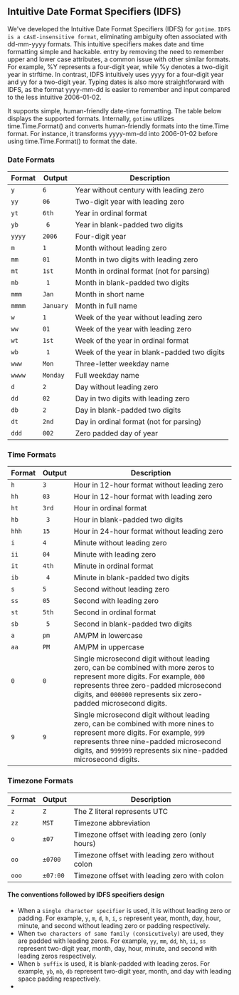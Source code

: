 
## Intuitive Date Format Specifiers (IDFS)

We've developed the Intuitive Date Format Specifiers (IDFS) for `gotime`. `IDFS is a cAsE-insensitive format`, eliminating ambiguity often associated with dd-mm-yyyy formats. This intuitive specifiers makes date and time formatting simple and hackable. entry by removing the need to remember upper and lower case attributes, a common issue with other similar formats. For example, %Y represents a four-digit year, while %y denotes a two-digit year in strftime. In contrast, IDFS intuitively uses yyyy for a four-digit year and yy for a two-digit year. Typing dates is also more straightforward with IDFS, as the format yyyy-mm-dd is easier to remember and input compared to the less intuitive 2006-01-02.

It supports simple, human-friendly date-time formatting. The table below displays the supported formats. Internally, `gotime` utilizes time.Time.Format() and converts human-friendly formats into the time.Time format. For instance, it transforms yyyy-mm-dd into 2006-01-02 before using time.Time.Format() to format the date.

### Date Formats

| Format | Output   | Description                                   |
| ------ | -------- | --------------------------------------------- |
| `y`    | `6`      | Year without century with leading zero        |
| `yy`   | `06`     | Two-digit year with leading zero              |
| `yt`   | `6th`    | Year in ordinal format                        |
| `yb`   | ` 6`     | Year in blank-padded two digits               |
| `yyyy` | `2006`   | Four-digit year                               |
| `m`    | `1`      | Month without leading zero                    |
| `mm`   | `01`     | Month in two digits with leading zero         |
| `mt`   | `1st`    | Month in ordinal format (not for parsing)     |
| `mb`   | ` 1`     | Month in blank-padded two digits              |
| `mmm`  | `Jan`    | Month in short name                           |
| `mmmm` | `January`| Month in full name                            |
| `w`    | `1`      | Week of the year without leading zero         |
| `ww`   | `01`     | Week of the year with leading zero            |
| `wt`   | `1st`    | Week of the year in ordinal format            |
| `wb`   | ` 1`     | Week of the year in blank-padded two digits   |
| `www`  | `Mon`    | Three-letter weekday name                     |
| `wwww` | `Monday` | Full weekday name                             |
| `d`    | `2`      | Day without leading zero                      |
| `dd`   | `02`     | Day in two digits with leading zero           |
| `db`   | `2`      | Day in blank-padded two digits                |
| `dt`   | `2nd`    | Day in ordinal format (not for parsing)       |
| `ddd`  | `002`    | Zero padded day of year                       |

### Time Formats

| Format | Output | Description                                      |
| ------ | ------ | ------------------------------------------------ |
| `h`    | `3`    | Hour in 12-hour format without leading zero      |
| `hh`   | `03`   | Hour in 12-hour format with leading zero         |
| `ht`   | `3rd`  | Hour in ordinal format                           |
| `hb`   | ` 3`   | Hour in blank-padded two digits                  |
| `hhh`  | `15`   | Hour in 24-hour format without leading zero      |
| `i`    | `4`    | Minute without leading zero                      |
| `ii`   | `04`   | Minute with leading zero                         |
| `it`   | `4th`  | Minute in ordinal format                         |
| `ib`   | ` 4`   | Minute in blank-padded two digits                |
| `s`    | `5`    | Second without leading zero                      |
| `ss`   | `05`   | Second with leading zero                         |
| `st`   | `5th`  | Second in ordinal format                         |
| `sb`   | ` 5`   | Second in blank-padded two digits                |
| `a`    | `pm`   | AM/PM in lowercase                               |
| `aa`   | `PM`   | AM/PM in uppercase                               |
| `0`    | `0`    | Single microsecond digit without leading zero, can be combined with more zeros to represent more digits. For example, `000` represents three zero-padded microsecond digits, and `000000` represents six zero-padded microsecond digits. |
| `9`    | `9`    | Single microsecond digit without leading zero, can be combined with more nines to represent more digits. For example, `999` represents three nine-padded microsecond digits, and `999999` represents six nine-padded microsecond digits. |

### Timezone Formats

| Format | Output  | Description                                        |
| ------ | ------- | -------------------------------------------------- |
| `z`    | `Z`     | The Z literal represents UTC                       |
| `zz`   | `MST`   | Timezone abbreviation                              |
| `o`    | `±07`   | Timezone offset with leading zero (only hours)     |
| `oo`   | `±0700` | Timezone offset with leading zero without colon    |
| `ooo`  | `±07:00`| Timezone offset with leading zero with colon       |

#### The conventions followed by IDFS specifiers design

- When a `single character specifier` is used, it is without leading zero or padding. For example, `y`, `m`, `d`, `h`, `i`, `s` represent year, month, day, hour, minute, and second without leading zero or padding respectively.
- When `two characters of same family (consicutively)` are used, they are padded with leading zeros. For example, `yy`, `mm`, `dd`, `hh`, `ii`, `ss` represent two-digit year, month, day, hour, minute, and second with leading zeros respectively.
- When `b suffix` is used, it is blank-padded with leading zeros. For example, `yb`, `mb`, `db` represent two-digit year, month, and day with leading space padding respectively.
-
